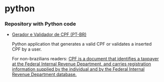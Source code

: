 # python

### Repository with Python code

- [Gerador e Validador de CPF (PT-BR)](https://github.com/oidani/python/tree/master/gerador_e_validador_cpf)

  Python application that generates a valid CPF or validates a inserted CPF by a user.
  
  For non-brazilians readers: [CPF is a document that identifies a taxpayer at the Federal Internal Revenue Department, and carries registration information supplied by the individual and by the Federal Internal Revenue Department database.](https://thebrazilbusiness.com/qa/what-is-cpf)
